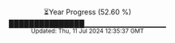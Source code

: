 <p align="center">
⏳Year Progress (52.60 %) <br>
███████████████▁▁▁▁▁▁▁▁▁▁▁▁▁▁▁ <br>
<sub>Updated: Thu, 11 Jul 2024 12:35:37 GMT</sub>
</p>

